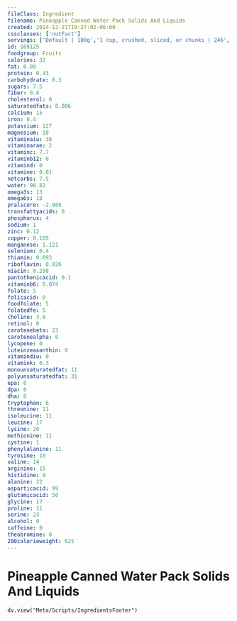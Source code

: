 ```yaml
---
fileClass: Ingredient
filename: Pineapple Canned Water Pack Solids And Liquids
created: 2024-12-21T19:27:02-06:00
cssclasses: ['nutFact']
servings: ['Default | 100g','1 cup, crushed, sliced, or chunks | 246','1 slice or ring (3 inch dia) with liquid | 47']
id: 169125
foodgroup: Fruits
calories: 32
fat: 0.09
protein: 0.43
carbohydrate: 8.3
sugars: 7.5
fiber: 0.8
cholesterol: 0
saturatedfats: 0.006
calcium: 15
iron: 0.4
potassium: 127
magnesium: 18
vitaminaiu: 38
vitaminarae: 2
vitaminc: 7.7
vitaminb12: 0
vitamind: 0
vitamine: 0.01
netcarbs: 7.5
water: 90.82
omega3s: 13
omega6s: 18
pralscore: -2.989
transfattyacids: 0
phosphorus: 4
sodium: 1
zinc: 0.12
copper: 0.105
manganese: 1.121
selenium: 0.4
thiamin: 0.093
riboflavin: 0.026
niacin: 0.298
pantothenicacid: 0.1
vitaminb6: 0.074
folate: 5
folicacid: 0
foodfolate: 5
folatedfe: 5
choline: 3.8
retinol: 0
carotenebeta: 23
carotenealpha: 0
lycopene: 0
luteinzeaxanthin: 0
vitamindiu: 0
vitamink: 0.3
monounsaturatedfat: 11
polyunsaturatedfat: 31
epa: 0
dpa: 0
dha: 0
tryptophan: 6
threonine: 11
isoleucine: 11
leucine: 17
lysine: 20
methionine: 11
cystine: 1
phenylalanine: 11
tyrosine: 10
valine: 14
arginine: 15
histidine: 9
alanine: 22
asparticacid: 99
glutamicacid: 50
glycine: 17
proline: 11
serine: 23
alcohol: 0
caffeine: 0
theobromine: 0
200calorieweight: 625
---
```


# Pineapple Canned Water Pack Solids And Liquids

```dataviewjs
dv.view("Meta/Scripts/IngredientsFooter")
```